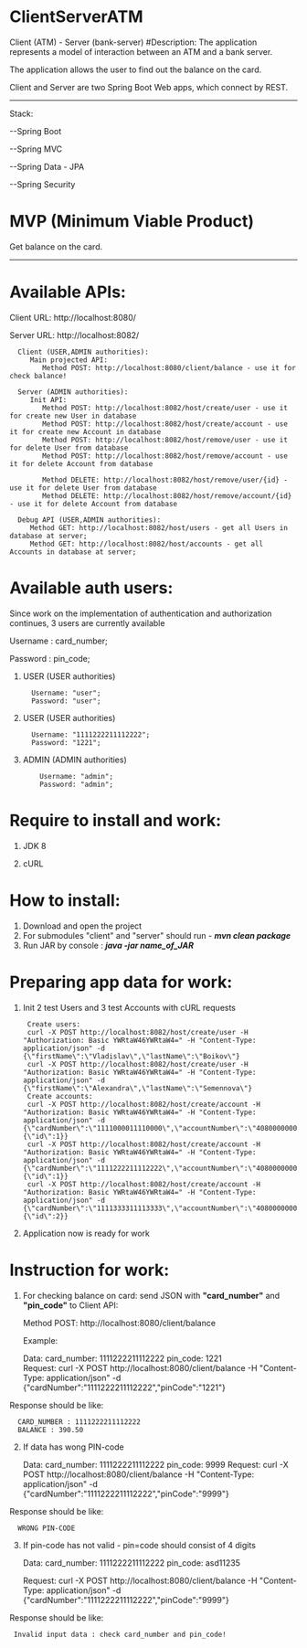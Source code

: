 # ClientServerATM
Client (ATM) - Server (bank-server) 
#Description:
The application represents a model of interaction between an ATM and a bank server. 

The application allows the user to find out the balance on the card.

Client and Server are two Spring Boot Web apps, which connect by REST.

---
Stack:

--Spring Boot

--Spring MVC

--Spring Data - JPA

--Spring Security



<h1>MVP (Minimum Viable Product)</h1>

Get balance on the card.

---
<h1>Available APIs:</h1>

Client URL: http://localhost:8080/

Server URL: http://localhost:8082/

      Client (USER,ADMIN authorities):
         Main projected API:
            Method POST: http://localhost:8080/client/balance - use it for check balance!

      Server (ADMIN authorities):
         Init API:
            Method POST: http://localhost:8082/host/create/user - use it for create new User in database
            Method POST: http://localhost:8082/host/create/account - use it for create new Account in database
            Method POST: http://localhost:8082/host/remove/user - use it for delete User from database
            Method POST: http://localhost:8082/host/remove/account - use it for delete Account from database

            Method DELETE: http://localhost:8082/host/remove/user/{id} - use it for delete User from database
            Method DELETE: http://localhost:8082/host/remove/account/{id} - use it for delete Account from database
         
      Debug API (USER,ADMIN authorities):
         Method GET: http://localhost:8082/host/users - get all Users in database at server;
         Method GET: http://localhost:8082/host/accounts - get all Accounts in database at server;

<h1>Available auth users:</h1>

Since work on the implementation of authentication and authorization continues, 3 users are currently available

Username  :  card_number;

Password  :  pin_code;

1. USER (USER authorities) 

         Username: "user";
         Password: "user";
2. USER (USER authorities)

         Username: "1111222211112222"; 
         Password: "1221";             

3. ADMIN (ADMIN authorities)

           Username: "admin";
           Password: "admin";


<h1>Require to install and work:</h1>

1. JDK 8

2. cURL



<h1>How to install:</h1>

1. Download and open the project
2. For submodules "client" and "server" should run - <b>*mvn clean package*</b> 
3. Run JAR by console : <b>*java -jar name_of_JAR*</b>



<h1>Preparing app data for work:</h1>

1. Init 2 test Users and 3 test Accounts with cURL requests

        Create users:
        curl -X POST http://localhost:8082/host/create/user -H "Authorization: Basic YWRtaW46YWRtaW4=" -H "Content-Type: application/json" -d {\"firstName\":\"Vladislav\",\"lastName\":\"Boikov\"}
        curl -X POST http://localhost:8082/host/create/user -H "Authorization: Basic YWRtaW46YWRtaW4=" -H "Content-Type: application/json" -d {\"firstName\":\"Alexandra\",\"lastName\":\"Semennova\"}
        Create accounts:
        curl -X POST http://localhost:8082/host/create/account -H "Authorization: Basic YWRtaW46YWRtaW4=" -H "Content-Type: application/json" -d {\"cardNumber\":\"1111000011110000\",\"accountNumber\":\"40800000000000000001\",\"amount\":\"1090.50\",\"pinCode\":\"1001\",\"user\":{\"id\":1}}
        curl -X POST http://localhost:8082/host/create/account -H "Authorization: Basic YWRtaW46YWRtaW4=" -H "Content-Type: application/json" -d {\"cardNumber\":\"1111222211112222\",\"accountNumber\":\"40800000000000000002\",\"amount\":\"390.50\",\"pinCode\":\"1221\",\"user\":{\"id\":1}}
        curl -X POST http://localhost:8082/host/create/account -H "Authorization: Basic YWRtaW46YWRtaW4=" -H "Content-Type: application/json" -d {\"cardNumber\":\"1111333311113333\",\"accountNumber\":\"40800000000000000003\",\"amount\":\"4444.50\",\"pinCode\":\"1221\",\"user\":{\"id\":2}}
3. Application now is ready for work



<h1>Instruction for work:</h1>

1. For checking balance on card: send JSON with <b>"card_number"</b> and <b>"pin_code"</b> to Client API:

   

      Method POST: http://localhost:8080/client/balance 

   Example:


      Data:
      card_number: 1111222211112222
      pin_code:    1221    
      Request:
      curl -X POST http://localhost:8080/client/balance -H "Content-Type: application/json" -d {\"cardNumber\":\"1111222211112222\",\"pinCode\":\"1221\"}

Response should be like:


      CARD_NUMBER : 1111222211112222
      BALANCE : 390.50


2. If data has wong PIN-code


      Data:
         card_number: 1111222211112222
         pin_code:    9999
      Request:
         curl -X POST http://localhost:8080/client/balance -H "Content-Type: application/json" -d {\"cardNumber\":\"1111222211112222\",\"pinCode\":\"9999\"}

Response should be like:


      WRONG PIN-CODE


3. If pin-code has not valid - pin=code should consist of 4 digits



      Data:
         card_number: 1111222211112222
         pin_code:    asd11235
      
      Request:
         curl -X POST http://localhost:8080/client/balance -H "Content-Type: application/json" -d {\"cardNumber\":\"1111222211112222\",\"pinCode\":\"9999\"}

Response should be like:


     Invalid input data : check card_number and pin_code!